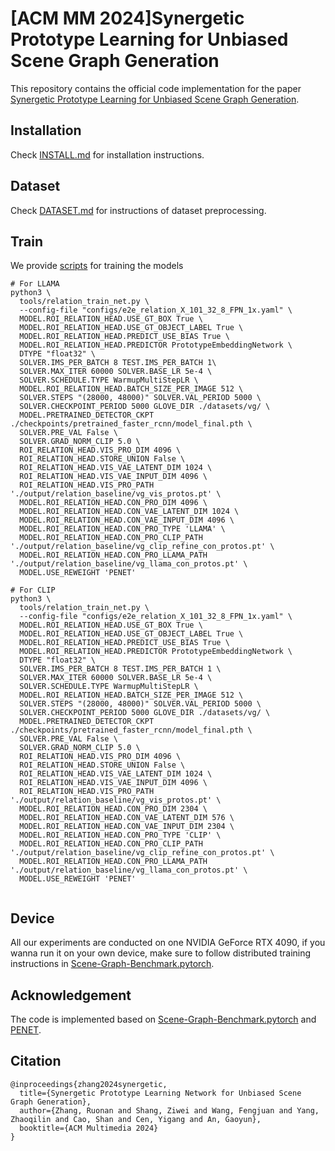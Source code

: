 # [ACM MM 2024]Synergetic Prototype Learning for Unbiased Scene Graph Generation

This repository contains the official code implementation for the paper [Synergetic Prototype Learning for Unbiased Scene Graph Generation](https://openreview.net/forum?id=up4C6pO1Vw).

## Installation
Check [INSTALL.md](./INSTALL.md) for installation instructions.

## Dataset

Check [DATASET.md](./DATASET.md) for instructions of dataset preprocessing.

## Train
We provide [scripts](./scripts/train.sh) for training the models
```
# For LLAMA
python3 \
  tools/relation_train_net.py \
  --config-file "configs/e2e_relation_X_101_32_8_FPN_1x.yaml" \
  MODEL.ROI_RELATION_HEAD.USE_GT_BOX True \
  MODEL.ROI_RELATION_HEAD.USE_GT_OBJECT_LABEL True \
  MODEL.ROI_RELATION_HEAD.PREDICT_USE_BIAS True \
  MODEL.ROI_RELATION_HEAD.PREDICTOR PrototypeEmbeddingNetwork \
  DTYPE "float32" \
  SOLVER.IMS_PER_BATCH 8 TEST.IMS_PER_BATCH 1\
  SOLVER.MAX_ITER 60000 SOLVER.BASE_LR 5e-4 \
  SOLVER.SCHEDULE.TYPE WarmupMultiStepLR \
  MODEL.ROI_RELATION_HEAD.BATCH_SIZE_PER_IMAGE 512 \
  SOLVER.STEPS "(28000, 48000)" SOLVER.VAL_PERIOD 5000 \
  SOLVER.CHECKPOINT_PERIOD 5000 GLOVE_DIR ./datasets/vg/ \
  MODEL.PRETRAINED_DETECTOR_CKPT ./checkpoints/pretrained_faster_rcnn/model_final.pth \
  SOLVER.PRE_VAL False \
  SOLVER.GRAD_NORM_CLIP 5.0 \
  ROI_RELATION_HEAD.VIS_PRO_DIM 4096 \
  ROI_RELATION_HEAD.STORE_UNION False \
  ROI_RELATION_HEAD.VIS_VAE_LATENT_DIM 1024 \
  ROI_RELATION_HEAD.VIS_VAE_INPUT_DIM 4096 \
  ROI_RELATION_HEAD.VIS_PRO_PATH './output/relation_baseline/vg_vis_protos.pt' \
  MODEL.ROI_RELATION_HEAD.CON_PRO_DIM 4096 \ 
  MODEL.ROI_RELATION_HEAD.CON_VAE_LATENT_DIM 1024 \
  MODEL.ROI_RELATION_HEAD.CON_VAE_INPUT_DIM 4096 \
  MODEL.ROI_RELATION_HEAD.CON_PRO_TYPE 'LLAMA' \
  MODEL.ROI_RELATION_HEAD.CON_PRO_CLIP_PATH './output/relation_baseline/vg_clip_refine_con_protos.pt' \
  MODEL.ROI_RELATION_HEAD.CON_PRO_LLAMA_PATH './output/relation_baseline/vg_llama_con_protos.pt' \
  MODEL.USE_REWEIGHT 'PENET'

# For CLIP
python3 \
  tools/relation_train_net.py \
  --config-file "configs/e2e_relation_X_101_32_8_FPN_1x.yaml" \
  MODEL.ROI_RELATION_HEAD.USE_GT_BOX True \
  MODEL.ROI_RELATION_HEAD.USE_GT_OBJECT_LABEL True \
  MODEL.ROI_RELATION_HEAD.PREDICT_USE_BIAS True \
  MODEL.ROI_RELATION_HEAD.PREDICTOR PrototypeEmbeddingNetwork \
  DTYPE "float32" \
  SOLVER.IMS_PER_BATCH 8 TEST.IMS_PER_BATCH 1 \
  SOLVER.MAX_ITER 60000 SOLVER.BASE_LR 5e-4 \
  SOLVER.SCHEDULE.TYPE WarmupMultiStepLR \
  MODEL.ROI_RELATION_HEAD.BATCH_SIZE_PER_IMAGE 512 \
  SOLVER.STEPS "(28000, 48000)" SOLVER.VAL_PERIOD 5000 \
  SOLVER.CHECKPOINT_PERIOD 5000 GLOVE_DIR ./datasets/vg/ \
  MODEL.PRETRAINED_DETECTOR_CKPT ./checkpoints/pretrained_faster_rcnn/model_final.pth \
  SOLVER.PRE_VAL False \
  SOLVER.GRAD_NORM_CLIP 5.0 \
  ROI_RELATION_HEAD.VIS_PRO_DIM 4096 \
  ROI_RELATION_HEAD.STORE_UNION False \
  ROI_RELATION_HEAD.VIS_VAE_LATENT_DIM 1024 \
  ROI_RELATION_HEAD.VIS_VAE_INPUT_DIM 4096 \
  ROI_RELATION_HEAD.VIS_PRO_PATH './output/relation_baseline/vg_vis_protos.pt' \
  MODEL.ROI_RELATION_HEAD.CON_PRO_DIM 2304 \ 
  MODEL.ROI_RELATION_HEAD.CON_VAE_LATENT_DIM 576 \
  MODEL.ROI_RELATION_HEAD.CON_VAE_INPUT_DIM 2304 \
  MODEL.ROI_RELATION_HEAD.CON_PRO_TYPE 'CLIP' \
  MODEL.ROI_RELATION_HEAD.CON_PRO_CLIP_PATH './output/relation_baseline/vg_clip_refine_con_protos.pt' \
  MODEL.ROI_RELATION_HEAD.CON_PRO_LLAMA_PATH './output/relation_baseline/vg_llama_con_protos.pt' \
  MODEL.USE_REWEIGHT 'PENET'


```


## Device

All our experiments are conducted on one NVIDIA GeForce RTX 4090, if you wanna run it on your own device, make sure to follow distributed training instructions in [Scene-Graph-Benchmark.pytorch](https://github.com/KaihuaTang/Scene-Graph-Benchmark.pytorch).

## Acknowledgement

The code is implemented based on [Scene-Graph-Benchmark.pytorch](https://github.com/KaihuaTang/Scene-Graph-Benchmark.pytorch) and [PENET](https://github.com/VL-Group/PENET).

## Citation

```
@inproceedings{zhang2024synergetic,
  title={Synergetic Prototype Learning Network for Unbiased Scene Graph Generation},
  author={Zhang, Ruonan and Shang, Ziwei and Wang, Fengjuan and Yang, Zhaoqilin and Cao, Shan and Cen, Yigang and An, Gaoyun},
  booktitle={ACM Multimedia 2024}
}
```
